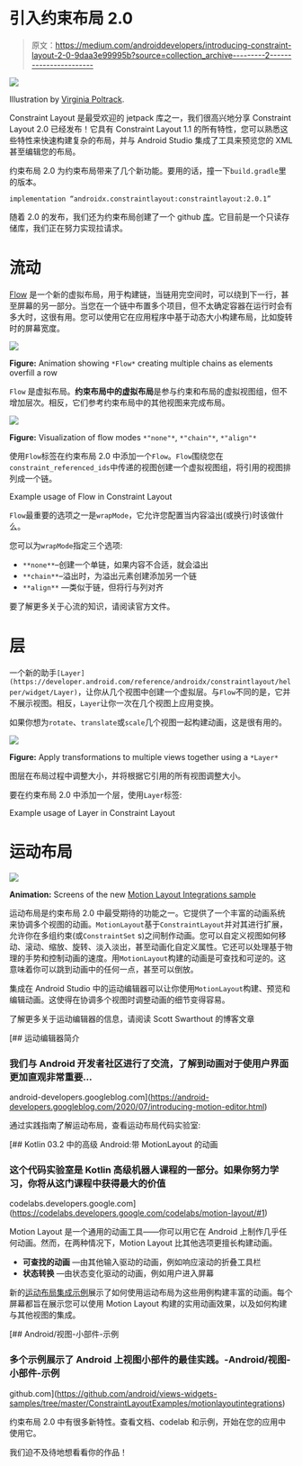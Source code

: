 # 引入约束布局 2.0

> 原文：<https://medium.com/androiddevelopers/introducing-constraint-layout-2-0-9daa3e99995b?source=collection_archive---------2----------------------->

![](img/cfb59e6e26d3ba95f033f029c80ac104.png)

Illustration by [Virginia Poltrack](/@VPoltrack).

Constraint Layout 是最受欢迎的 jetpack 库之一，我们很高兴地分享 Constraint Layout 2.0 已经发布！它具有 Constraint Layout 1.1 的所有特性，您可以熟悉这些特性来快速构建复杂的布局，并与 Android Studio 集成了工具来预览您的 XML 甚至编辑您的布局。

约束布局 2.0 为约束布局带来了几个新功能。要用的话，撞一下`build.gradle`里的版本。

```
implementation “androidx.constraintlayout:constraintlayout:2.0.1”
```

随着 2.0 的发布，我们还为约束布局创建了一个 github [库](https://github.com/AndroidX/constraintlayout)。它目前是一个只读存储库，我们正在努力实现拉请求。

# 流动

[Flow](https://developer.android.com/reference/androidx/constraintlayout/helper/widget/Flow?hl=en) 是一个新的虚拟布局，用于构建链，当链用完空间时，可以绕到下一行，甚至屏幕的另一部分。当您在一个链中布置多个项目，但不太确定容器在运行时会有多大时，这很有用。您可以使用它在应用程序中基于动态大小构建布局，比如旋转时的屏幕宽度。

![](img/cfbd70c01e93db6a32e5fcfe081bc8ea.png)

**Figure:** Animation showing `*Flow*` creating multiple chains as elements overfill a row

`Flow` 是虚拟布局。**约束布局中的虚拟布局**是参与约束和布局的虚拟视图组，但不增加层次。相反，它们参考约束布局中的其他视图来完成布局。

![](img/6a06242576fa206738414b2f045d25e1.png)

**Figure:** Visualization of flow modes `*"none"*`, `*"chain"*`, `*"align"*`

使用`Flow`标签在约束布局 2.0 中添加一个`Flow`。`Flow`围绕您在`constraint_referenced_ids`中传递的视图创建一个虚拟视图组，将引用的视图排列成一个链。

Example usage of Flow in Constraint Layout

`Flow`最重要的选项之一是`wrapMode`，它允许您配置当内容溢出(或换行)时该做什么。

您可以为`wrapMode`指定三个选项:

*   `**none**`–创建一个单链，如果内容不合适，就会溢出
*   `**chain**`–溢出时，为溢出元素创建添加另一个链
*   `**align**` —类似于链，但将行与列对齐

要了解更多关于心流的知识，请阅读官方文件。

# 层

一个新的助手`[Layer](https://developer.android.com/reference/androidx/constraintlayout/helper/widget/Layer)`，让你从几个视图中创建一个虚拟层。与`Flow`不同的是，它并不展示视图。相反，`Layer`让你一次在几个视图上应用变换。

如果你想为`rotate`、`translate`或`scale`几个视图一起构建动画，这是很有用的。

![](img/2113f14818b0acdbe078a5d3a02ddb99.png)

**Figure:** Apply transformations to multiple views together using a `*Layer*`

图层在布局过程中调整大小，并将根据它引用的所有视图调整大小。

要在约束布局 2.0 中添加一个层，使用`Layer`标签:

Example usage of Layer in Constraint Layout

# 运动布局

![](img/0ce85e1729956a7442e7fdd93910562e.png)

**Animation:** Screens of the new [Motion Layout Integrations sample](https://github.com/android/views-widgets-samples/tree/master/ConstraintLayoutExamples/motionlayoutintegrations)

运动布局是约束布局 2.0 中最受期待的功能之一。它提供了一个丰富的动画系统来协调多个视图的动画。`MotionLayout`基于`ConstraintLayout`并对其进行扩展，允许你在多组约束(或`ConstraintSet` s)之间制作动画。您可以自定义视图如何移动、滚动、缩放、旋转、淡入淡出，甚至动画化自定义属性。它还可以处理基于物理的手势和控制动画的速度。用`MotionLayout`构建的动画是可查找和可逆的。这意味着你可以跳到动画中的任何一点，甚至可以倒放。

集成在 Android Studio 中的运动编辑器可以让你使用`MotionLayout`构建、预览和编辑动画。这使得在协调多个视图时调整动画的细节变得容易。

了解更多关于运动编辑器的信息，请阅读 Scott Swarthout 的博客文章

[](https://android-developers.googleblog.com/2020/07/introducing-motion-editor.html) [## 运动编辑器简介

### 我们与 Android 开发者社区进行了交流，了解到动画对于使用户界面更加直观非常重要…

android-developers.googleblog.com](https://android-developers.googleblog.com/2020/07/introducing-motion-editor.html) 

通过实践指南了解运动布局，查看运动布局代码实验室:

[](https://codelabs.developers.google.com/codelabs/motion-layout/#1) [## Kotlin 03.2 中的高级 Android:带 MotionLayout 的动画

### 这个代码实验室是 Kotlin 高级机器人课程的一部分。如果你努力学习，你将从这门课程中获得最大的价值

codelabs.developers.google.com](https://codelabs.developers.google.com/codelabs/motion-layout/#1) 

Motion Layout 是一个通用的动画工具——你可以用它在 Android 上制作几乎任何动画。然而，在两种情况下，Motion Layout 比其他选项更擅长构建动画。

*   **可查找的动画** —由其他输入驱动的动画，例如响应滚动的折叠工具栏
*   **状态转换** —由状态变化驱动的动画，例如用户进入屏幕

新的[运动布局集成示例](https://github.com/android/views-widgets-samples/tree/master/ConstraintLayoutExamples/motionlayoutintegrations)展示了如何使用运动布局为这些用例构建丰富的动画。每个屏幕都旨在展示您可以使用 Motion Layout 构建的实用动画效果，以及如何构建与其他视图的集成。

[](https://github.com/android/views-widgets-samples/tree/master/ConstraintLayoutExamples/motionlayoutintegrations) [## Android/视图-小部件-示例

### 多个示例展示了 Android 上视图小部件的最佳实践。-Android/视图-小部件-示例

github.com](https://github.com/android/views-widgets-samples/tree/master/ConstraintLayoutExamples/motionlayoutintegrations) 

约束布局 2.0 中有很多新特性。查看文档、codelab 和示例，开始在您的应用中使用它。

我们迫不及待地想看看你的作品！